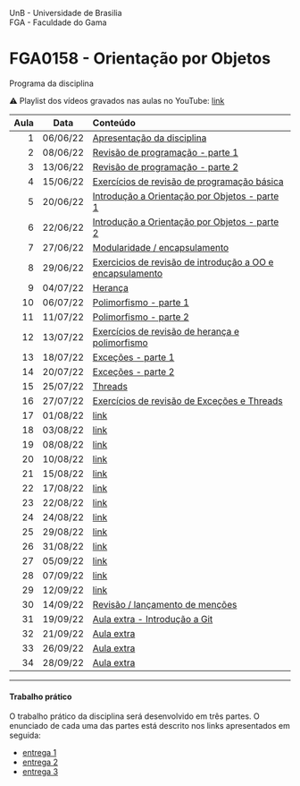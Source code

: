 UnB - Universidade de Brasilia  
FGA - Faculdade do Gama  
# FGA0158 - Orientação por Objetos


Programa da disciplina

:warning: Playlist dos vídeos gravados nas aulas no YouTube: [link](https://youtube.com/playlist?list=PLrzhWxX1YYM9znXBp_YhiyiXIdXadLeka)

**Aula**  | **Data** | **Conteúdo**
---------:|:--------:|:----------
1         | 06/06/22 | [Apresentação da disciplina](aula1/)
2         | 08/06/22 | [Revisão de programação - parte 1](aula2/)
3         | 13/06/22 | [Revisão de programação - parte 2](aula3/)
4         | 15/06/22 | [Exercícios de revisão de programação básica](aula4/)
5         | 20/06/22 | [Introdução a Orientação por Objetos - parte 1](aula5/)
6         | 22/06/22 | [Introdução a Orientação por Objetos - parte 2](aula6/)
7         | 27/06/22 | [Modularidade / encapsulamento](aula7/)
8         | 29/06/22 | [Exercicios de revisão de introdução a OO e encapsulamento](aula8/)
9         | 04/07/22 | [Herança](aula9/)
10        | 06/07/22 | [Polimorfismo - parte 1](aula10/)
11        | 11/07/22 | [Polimorfismo - parte 2](aula11/)
12        | 13/07/22 | [Exercícios de revisão de herança e polimorfismo](aula12/)
13        | 18/07/22 | [Exceções - parte 1](aula13/)
14        | 20/07/22 | [Exceções - parte 2](aula14/)
15        | 25/07/22 | [Threads](aula15/)
16        | 27/07/22 | [Exercícios de revisão de Exceções e Threads](aula16/)
17        | 01/08/22 | [link](aula17/)
18        | 03/08/22 | [link](aula18/)
19        | 08/08/22 | [link](aula19/)
20        | 10/08/22 | [link](aula20/)
21        | 15/08/22 | [link](aula21/)
22        | 17/08/22 | [link](aula22/)
23        | 22/08/22 | [link](aula23/)
24        | 24/08/22 | [link](aula24/)
25        | 29/08/22 | [link](aula25/)
26        | 31/08/22 | [link](aula26/)
27        | 05/09/22 | [link](aula27/)
28        | 07/09/22 | [link](aula28/)
29        | 12/09/22 | [link](aula29/)
30        | 14/09/22 | [Revisão / lançamento de menções](aula30/)
31        | 19/09/22 | [Aula extra - Introdução a Git ](aula31/)
32        | 21/09/22 | [Aula extra](aula32/)
33        | 26/09/22 | [Aula extra](aula33/)
34        | 28/09/22 | [Aula extra](aula34/)


---

#### Trabalho prático

O trabalho prático da disciplina será desenvolvido em três partes. O enunciado
de cada uma das partes está descrito nos links apresentados em seguida: 

* [entrega 1](/trabalhoPratico/entrega1)  
* [entrega 2](/trabalhoPratico/entrega2)  
* [entrega 3](/trabalhoPratico/entrega3)
